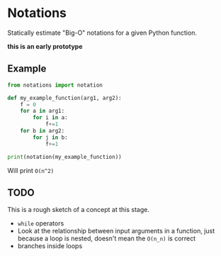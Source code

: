 # Notations

Statically estimate "Big-O" notations for a given Python function.

**this is an early prototype**

## Example

```python
from notations import notation

def my_example_function(arg1, arg2):
    f = 0
    for a in arg1:
        for i in a:
            f+=1
    for b in arg2:
        for j in b:
            f+=1

print(notation(my_example_function))
```

Will print `O(n^2)`

## TODO

This is a rough sketch of a concept at this stage.

- `while` operators
- Look at the relationship between input arguments in a function, just because a loop is nested, doesn't mean the `O(n_n)` is correct
- branches inside loops
